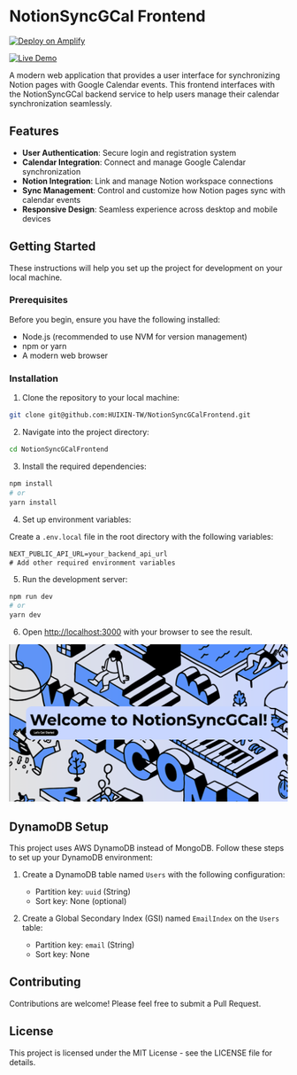# NotionSyncGCal Frontend

[![Deploy on Amplify](https://img.shields.io/badge/Deploy-AWS%20Amplify-orange?logo=awsamplify&style=for-the-badge)](https://console.aws.amazon.com/amplify/home)

[![Live Demo](https://img.shields.io/badge/View-Live%20Demo-green?style=for-the-badge)](https://notionsyncgcal.huixinyang.com/)

A modern web application that provides a user interface for synchronizing Notion pages with Google Calendar events. This frontend interfaces with the NotionSyncGCal backend service to help users manage their calendar synchronization seamlessly.

## Features

- **User Authentication**: Secure login and registration system
- **Calendar Integration**: Connect and manage Google Calendar synchronization
- **Notion Integration**: Link and manage Notion workspace connections
- **Sync Management**: Control and customize how Notion pages sync with calendar events
- **Responsive Design**: Seamless experience across desktop and mobile devices

## Getting Started

These instructions will help you set up the project for development on your local machine.

### Prerequisites

Before you begin, ensure you have the following installed:

- Node.js (recommended to use NVM for version management)
- npm or yarn
- A modern web browser

### Installation

1. Clone the repository to your local machine:

```bash
git clone git@github.com:HUIXIN-TW/NotionSyncGCalFrontend.git
```

2. Navigate into the project directory:

```bash
cd NotionSyncGCalFrontend
```

3. Install the required dependencies:

```bash
npm install
# or
yarn install
```

4. Set up environment variables:

Create a `.env.local` file in the root directory with the following variables:

```env
NEXT_PUBLIC_API_URL=your_backend_api_url
# Add other required environment variables
```

5. Run the development server:

```bash
npm run dev
# or
yarn dev
```

6. Open [http://localhost:3000](http://localhost:3000) with your browser to see the result.

![image](./images/image.png)

## DynamoDB Setup

This project uses AWS DynamoDB instead of MongoDB. Follow these steps to set up your DynamoDB environment:

1. Create a DynamoDB table named `Users` with the following configuration:
   - Partition key: `uuid` (String)
   - Sort key: None (optional)

2. Create a Global Secondary Index (GSI) named `EmailIndex` on the `Users` table:
   - Partition key: `email` (String)
   - Sort key: None

## Contributing

Contributions are welcome! Please feel free to submit a Pull Request.

## License

This project is licensed under the MIT License - see the LICENSE file for details.
